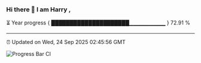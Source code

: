 ### Hi there 👋 I am Harry , 

⏳ Year progress { █████████████████████▁▁▁▁▁▁▁▁▁ } 72.91 %

---

⏰ Updated on Wed, 24 Sep 2025 02:45:56 GMT

![Progress Bar CI](https://github.com/duykhang68/duykhang68/workflows/Progress%20Bar%20CI/badge.svg)
